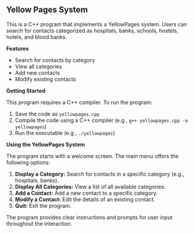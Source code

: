 ## Yellow Pages System

This is a C++ program that implements a YellowPages system. Users can search for contacts categorized as hospitals, banks, schools, hostels, hotels, and blood banks.

**Features**

* Search for contacts by category
* View all categories
* Add new contacts
* Modify existing contacts

**Getting Started**

This program requires a C++ compiler. To run the program:

1. Save the code as `yellowpages.cpp`
2. Compile the code using a C++ compiler (e.g., `g++ yellowpages.cpp -o yellowpages`)
3. Run the executable (e.g., `./yellowpages`)

**Using the YellowPages System**

The program starts with a welcome screen. The main menu offers the following options:

1. **Display a Category:** Search for contacts in a specific category (e.g., hospitals, banks).
2. **Display All Categories:** View a list of all available categories.
3. **Add a Contact:** Add a new contact to a specific category.
4. **Modify a Contact:** Edit the details of an existing contact.
5. **Quit:** Exit the program.

The program provides clear instructions and prompts for user input throughout the interaction.
